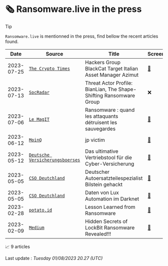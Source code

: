 
# 🗞️ Ransomware.live in the press


> [!TIP]
> `Ransomware.live` is mentionned in the press, find bellow the recent articles found.



| Date | Source | Title | Screenshot | 
|---|---|---|---|
| 2023-07-25 | [`The Crypto Times`](https://www.cryptotimes.io/hackers-group-blackcat-target-italian-asset-manager-azimut/) | Hackers Group BlackCat Target Italian Asset Manager Azimut | [📸](https://images.ransomware.live/screenshots/press/77546d0ffe9c8b72913e2a60c4050ef2.png) | 
| 2023-07-13 | [`SocRadar`](https://socradar.io/threat-actor-profile-bianlian-the-shape-shifting-ransomware-group/) | Threat Actor Profile: BianLian, The Shape-Shifting Ransomware Group | ❌ | 
| 2023-07-06 | [`Le MagIT`](https://www.lemagit.fr/actualites/252496405/Ransomware-quand-les-attaquants-detruisent-les-sauvegardes) | Ransomware : quand les attaquants détruisent les sauvegardes | [📸](https://images.ransomware.live/screenshots/press/ba514c1e9d22323e98bc438e8b7f23ac.png) | 
| 2023-06-12 | [`MoinQ`](https://moin.qmail.jp/Security/ransomware/jp) | jp victim | [📸](https://images.ransomware.live/screenshots/press/c760e7b7d20d8ff91780c213cdcbddc9.png) | 
| 2023-05-12 | [`Deutsche Versicherungsboerses`](https://www.deutsche-versicherungsboerse.de/maklerprozesse/Das-ultimative-Vertriebstool-f%C3%BCr-die-Cyber-Versicherung-mp_40.html) | Das ultimative Vertriebstool für die Cyber-Versicherung | [📸](https://images.ransomware.live/screenshots/press/2f20a9cdecbf482b2623cf6d327f65f6.png) | 
| 2023-05-05 | [`CSO Deutchland`](https://www.cio.de/a/deutscher-autoersatzteilespezialist-bilstein-gehackt,3680894) | Deutscher Autoersatzteilespezialist Bilstein gehackt | [📸](https://images.ransomware.live/screenshots/press/42d9f4b31cad84ed93d6806c41c8f451.png) | 
| 2023-05-05 | [`CSO Deutchland`](https://www.csoonline.com/de/a/daten-von-lux-automation-im-darknet,3680897) | Daten von Lux Automation im Darknet | [📸](https://images.ransomware.live/screenshots/press/10236e11f8f7baa91b645c138c0c77d6.png) | 
| 2023-02-28 | [`potato.id`](https://potato.id/posts/lesson-learned-from-ransomware/) | Lesson Learned from Ransomware | [📸](https://images.ransomware.live/screenshots/press/8237e0f2ce11bb8d6ee6bea98f0213a3.png) | 
| 2023-02-09 | [`Medium`](https://medium.com/coinmonks/hidden-secrets-of-lockbit-ransomware-revealed-538b85296afc) | Hidden Secrets of LockBit Ransomware Revealed!!! | [📸](https://images.ransomware.live/screenshots/press/71e1bb2db62ce0952e724bc2e55d90b1.png) | 

📈 9 articles
 
Last update : _Tuesday 01/08/2023 20.27 (UTC)_
